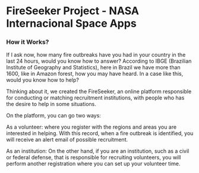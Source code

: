 # FireSeeker Project - NASA Internacional Space Apps

### How it Works?

If I ask now, how many fire outbreaks have you had in your country in the last 24 hours, would you know how to answer? According to IBGE (Brazilian Institute of Geography and Statistics), here in Brazil we have more than 1600, like in Amazon forest, how you may have heard. In a case like this, would you know how to help?

Thinking about it, we created the FireSeeker, an online platform responsible for conducting or matching recruitment institutions, with people who has the desire to help in some situations.

On the platform, you can go two ways:

As a volunteer: where you register with the regions and areas you are interested in helping. With this record, when a fire outbreak is identified, you will receive an alert email of possible recruitment.

As an institution: On the other hand, if you are an institution, such as a civil or federal defense, that is responsible for recruiting volunteers, you will perform another registration where you can set up your volunteer time.